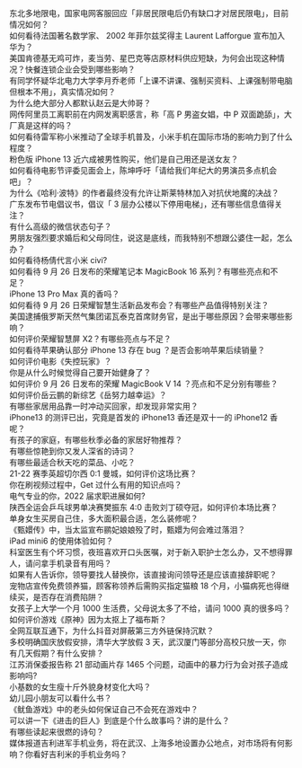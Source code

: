 东北多地限电，国家电网客服回应「非居民限电后仍有缺口才对居民限电」，目前情况如何？  
如何看待法国著名数学家、 2002 年菲尔兹奖得主 Laurent Lafforgue 宣布加入华为？  
美国肯德基无鸡可炸，麦当劳、星巴克等店原材料供应短缺，为何会出现这种情况？快餐连锁企业会受到哪些影响？  
有同学怀疑华北电力大学李月乔老师「上课不讲课、强制买资料、上课强制带电脑但根本不用」，真实情况如何？  
为什么绝大部分人都默认赵云是大帅哥？  
网传阿里员工离职前在内网发离职感言，称「高 P 男盗女娼，中 P 双面跪舔」，大厂真是这样的吗？  
如何看待雷军称小米推动了全球手机普及，小米手机在国际市场的影响力到了什么程度？  
粉色版 iPhone 13 近六成被男性购买，他们是自己用还是送女友？  
如何看待电影节评委见面会上，陈坤呼吁「请给我们年纪大的男演员多点机会吧」？  
为什么《哈利·波特》的作者最终没有允许让斯莱特林加入对抗伏地魔的决战？  
广东发布节电倡议书，倡议「 3 层办公楼以下停用电梯」，还有哪些信息值得关注？  
有什么高级的微信状态句子？  
男朋友强烈要求婚后和父母同住，说这是底线，而我特别不想跟公婆住一起，怎么办？  
如何看待杨倩代言小米 civi?  
如何看待 9 月 26 日发布的荣耀笔记本 MagicBook 16 系列？有哪些亮点和不足？  
iPhone 13 Pro Max 真的香吗？  
如何看待 9 月 26 日荣耀智慧生活新品发布会？有哪些产品值得特别关注？  
美国逮捕俄罗斯天然气集团诺瓦泰克首席财务官，是出于哪些原因？会带来哪些影响？  
如何评价荣耀智慧屏 X2？有哪些亮点与不足？  
如何看待苹果确认部分 iPhone 13 存在 bug ？是否会影响苹果后续销量？  
如何评价电影《失控玩家》？  
你是从什么时候觉得自己要开始健身了？  
如何评价 9 月 26 日发布的荣耀 MagicBook V 14 ？亮点和不足分别有哪些？  
如何评价岳云鹏的新综艺《岳努力越幸运》？  
有哪些家居用品靠一时冲动买回家，却发现非常实用？  
iPhone13 的测评已出，究竟是首发的 iPhone13 香还是双十一的 iPhone12 香呢？  
有孩子的家庭，有哪些秋季必备的家居好物推荐？  
有哪些惊艳到你又发人深省的诗词？  
有哪些最适合秋天吃的菜品、小吃？  
21-22 赛季英超切尔西 0:1 曼城，如何评价这场比赛？  
你在刷视频过程中，Get 过什么有用的知识点吗？  
电气专业的你，2022 届求职进展如何?  
陕西全运会乒乓球男单决赛樊振东 4:0 击败刘丁硕夺冠，如何评价本场比赛？  
单身女生买房自己住，多大面积最合适，怎么装修呢？  
《甄嬛传》中，当太监宣布鹂妃娘娘殁了时，甄嬛为何会难过落泪？  
iPad mini6 的使用体验如何？  
科室医生有个坏习惯，夜班喜欢开口头医嘱，对于新入职护士怎么办，又不想得罪人，请问拿手机录音有用吗？  
如果有人告诉你，领导要找人替换你，该直接询问领导还是应该直接辞职呢？  
宠物店宣传免费领养猫，顾客称领养后需购买指定猫粮 18 个月，小猫病死也得继续买，是否存在消费陷阱？  
女孩子上大学一个月 1000 生活费，父母说太多了不给，请问 1000 真的很多吗？  
如何评价游戏《原神》因为太抠上了福布斯？  
全网互联互通下，为什么抖音对屏蔽第三方外链保持沉默？  
多校明确国庆放假安排，清华大学放假 3 天，武汉厦门等部分高校只放一天，你有几天假期？有什么安排？  
江苏消保委报告称 21 部动画片存 1465 个问题，动画中的暴力行为会对孩子造成影响吗?  
小基数的女生瘦十斤外貌身材变化大吗？  
幼儿园小朋友可以看什么书？  
《鱿鱼游戏》中的老头如何保证自己不会死在游戏中？  
可以讲一下《进击的巨人》到底是个什么故事吗？讲的是什么？  
有哪些读起来很燃的诗句？  
媒体报道吉利进军手机业务，将在武汉、上海多地设置办公地点，对市场将有何影响？你看好吉利米的手机业务吗？  
